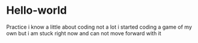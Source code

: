 # Hello-world
Practice 
i know a little about coding not a lot 
i started coding a game of my own but i am stuck right now and can not move forward with it
